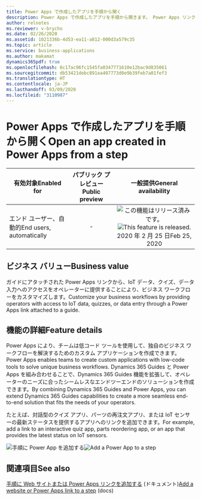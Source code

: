 ```yaml
---
title: Power Apps で作成したアプリを手順から開く
description: Power Apps で作成したアプリを手順から開きます。 Power Apps リンクを使用して、顧客向けのカスタム ワークフローを作成します。 例として、IoT データの表示、クイズの追加、データ入力フォームの提供などがあります。
author: relnotes
ms.reviewer: v-brycho
ms.date: 02/26/2020
ms.assetid: 1021336b-4d53-ea11-a812-000d3a579c35
ms.topic: article
ms.service: business-applications
ms.author: makamat
dynamics365pdf: true
ms.openlocfilehash: 6c17ac96fc1545fa0347771610e12bac9d835061
ms.sourcegitcommit: db53421debc891ea407773d0e9b39feb7a01fef3
ms.translationtype: HT
ms.contentlocale: ja-JP
ms.lasthandoff: 03/09/2020
ms.locfileid: "3110987"
---
```

# <a name="open-an-app-created-in-power-apps-from-a-step"></a><span data-ttu-id="235bc-105">Power Apps で作成したアプリを手順から開く</span><span class="sxs-lookup"><span data-stu-id="235bc-105">Open an app created in Power Apps from a step</span></span>


| <span data-ttu-id="235bc-106">有効対象</span><span class="sxs-lookup"><span data-stu-id="235bc-106">Enabled for</span></span>    |  <span data-ttu-id="235bc-107">パブリック プレビュー</span><span class="sxs-lookup"><span data-stu-id="235bc-107">Public preview</span></span> | <span data-ttu-id="235bc-108">一般提供</span><span class="sxs-lookup"><span data-stu-id="235bc-108">General availability</span></span> | 
| ---------- | :----------: |:----------: |
|<span data-ttu-id="235bc-109">エンド ユーザー、自動的</span><span class="sxs-lookup"><span data-stu-id="235bc-109">End users, automatically</span></span>|-| <span data-ttu-id="235bc-110">![この機能はリリース済みです。](/dynamics365-release-plan/media/green-checkmark.png "この機能はリリース済みです。")</span><span class="sxs-lookup"><span data-stu-id="235bc-110">![This feature is released.](/dynamics365-release-plan/media/green-checkmark.png "This feature is released.")</span></span> <span data-ttu-id="235bc-111">2020 年 2 月 25 日</span><span class="sxs-lookup"><span data-stu-id="235bc-111">Feb 25, 2020</span></span>|


## <a name="business-value"></a><span data-ttu-id="235bc-112">ビジネス バリュー</span><span class="sxs-lookup"><span data-stu-id="235bc-112">Business value</span></span>
<!-- bv start -->
<span data-ttu-id="235bc-113">ガイドにアタッチされた Power Apps リンクから、IoT データ、クイズ、データ入力へのアクセスをオペレーターに提供することにより、ビジネス ワークフローをカスタマイズします。</span><span class="sxs-lookup"><span data-stu-id="235bc-113">Customize your business workflows by providing operators with access to IoT data, quizzes, or data entry through a Power Apps link attached to a guide.</span></span>
<!-- bv end -->



## <a name="feature-details"></a><span data-ttu-id="235bc-114">機能の詳細</span><span class="sxs-lookup"><span data-stu-id="235bc-114">Feature details</span></span>
<!--feature detail start -->
<span data-ttu-id="235bc-115">Power Apps により、チームは低コード ツールを使用して、独自のビジネス ワークフローを解決するためのカスタム アプリケーションを作成できます。</span><span class="sxs-lookup"><span data-stu-id="235bc-115">Power Apps enables teams to create custom applications with low-code tools to solve unique business workflows.</span></span> <span data-ttu-id="235bc-116">Dynamics 365 Guides と Power Apps を組み合わせることで、Dynamics 365 Guides 機能を拡張して、オペレーターのニーズに合ったシームレスなエンドツーエンドのソリューションを作成できます。</span><span class="sxs-lookup"><span data-stu-id="235bc-116">By combining Dynamics 365 Guides and Power Apps, you can extend Dynamics 365 Guides capabilities to create a more seamless end-to-end solution that fits the needs of your operators.</span></span>

<span data-ttu-id="235bc-117">たとえば、対話型のクイズ アプリ、パーツの再注文アプリ、または IoT センサーの最新ステータスを提供するアプリへのリンクを追加できます。</span><span class="sxs-lookup"><span data-stu-id="235bc-117">For example, add a link to an interactive quiz app, parts reordering app, or an app that provides the latest status on IoT sensors.</span></span>
<!--feature detail end -->

<span data-ttu-id="235bc-118">![手順に Power App を追加する](media/powerapps-drag-action.png "手順に Power App を追加する")</span><span class="sxs-lookup"><span data-stu-id="235bc-118">![Add a Power App to a step](media/powerapps-drag-action.png "Add a Power App to a step")</span></span>
<!-- Picture 1 -->









## <a name="see-also"></a><span data-ttu-id="235bc-119">関連項目</span><span class="sxs-lookup"><span data-stu-id="235bc-119">See also</span></span>

<span data-ttu-id="235bc-120">[手順に Web サイトまたは Power Apps リンクを追加する](https://docs.microsoft.com/dynamics365/mixed-reality/guides/pc-app-website-powerapps-link) (ドキュメント)</span><span class="sxs-lookup"><span data-stu-id="235bc-120">[Add a website or Power Apps link to a step](https://docs.microsoft.com/dynamics365/mixed-reality/guides/pc-app-website-powerapps-link) (docs)</span></span>
